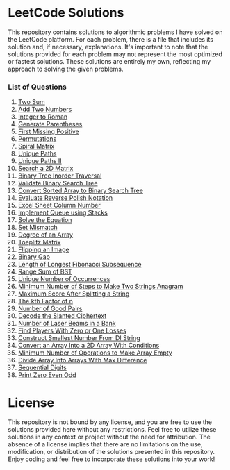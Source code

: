 # LeetCode Solutions 

This repository contains solutions to algorithmic problems I have solved on the LeetCode platform. For each problem, there is 
a file that includes its solution and, if necessary, explanations. It's important to note that the solutions provided for each 
problem may not represent the most optimized or fastest solutions. These solutions are entirely my own, reflecting my approach 
to solving the given problems.


### List of Questions

1. [Two Sum](https://leetcode.com/problems/two-sum/)
2. [Add Two Numbers](https://leetcode.com/problems/add-two-numbers/)
3. [Integer to Roman](https://leetcode.com/problems/integer-to-roman/)
4. [Generate Parentheses](https://leetcode.com/problems/generate-parentheses/)
5. [First Missing Positive](https://leetcode.com/problems/first-missing-positive/)
6. [Permutations](https://leetcode.com/problems/permutations/)
7. [Spiral Matrix](https://leetcode.com/problems/spiral-matrix/)
8. [Unique Paths](https://leetcode.com/problems/unique-paths/)
9. [Unique Paths II](https://leetcode.com/problems/unique-paths-ii/)
10. [Search a 2D Matrix](https://leetcode.com/problems/search-a-2d-matrix/)
11. [Binary Tree Inorder Traversal](https://leetcode.com/problems/binary-tree-inorder-traversal/)
12. [Validate Binary Search Tree](https://leetcode.com/problems/validate-binary-search-tree/)
13. [Convert Sorted Array to Binary Search Tree](https://leetcode.com/problems/convert-sorted-array-to-binary-search-tree/)
14. [Evaluate Reverse Polish Notation](https://leetcode.com/problems/evaluate-reverse-polish-notation/)
15. [Excel Sheet Column Number](https://leetcode.com/problems/excel-sheet-column-number/)
16. [Implement Queue using Stacks](https://leetcode.com/problems/implement-queue-using-stacks/)
17. [Solve the Equation](https://leetcode.com/problems/solve-the-equation/)
18. [Set Mismatch](https://leetcode.com/problems/set-mismatch/)
19. [Degree of an Array](https://leetcode.com/problems/degree-of-an-array/)
20. [Toeplitz Matrix](https://leetcode.com/problems/toeplitz-matrix/)
21. [Flipping an Image](https://leetcode.com/problems/flipping-an-image/)
22. [Binary Gap](https://leetcode.com/problems/binary-gap/)
23. [Length of Longest Fibonacci Subsequence](https://leetcode.com/problems/length-of-longest-fibonacci-subsequence/)
24. [Range Sum of BST](https://leetcode.com/problems/range-sum-of-bst/)
25. [Unique Number of Occurrences](https://leetcode.com/problems/unique-number-of-occurrences/)
26. [Minimum Number of Steps to Make Two Strings Anagram](https://leetcode.com/problems/minimum-number-of-steps-to-make-two-strings-anagram/)
27. [Maximum Score After Splitting a String](https://leetcode.com/problems/maximum-score-after-splitting-a-string/)
28. [The kth Factor of n](https://leetcode.com/problems/the-kth-factor-of-n/)
29. [Number of Good Pairs](https://leetcode.com/problems/number-of-good-pairs/)
30. [Decode the Slanted Ciphertext](https://leetcode.com/problems/decode-the-slanted-ciphertext/)
31. [Number of Laser Beams in a Bank](https://leetcode.com/problems/number-of-laser-beams-in-a-bank/)
32. [Find Players With Zero or One Losses](https://leetcode.com/problems/find-players-with-zero-or-one-losses/)
33. [Construct Smallest Number From DI String](https://leetcode.com/problems/construct-smallest-number-from-di-string/)
34. [Convert an Array Into a 2D Array With Conditions](https://leetcode.com/problems/convert-an-array-into-a-2d-array-with-conditions/)
35. [Minimum Number of Operations to Make Array Empty](https://leetcode.com/problems/minimum-number-of-operations-to-make-array-empty/)
36. [Divide Array Into Arrays With Max Difference](https://leetcode.com/problems/divide-array-into-arrays-with-max-difference/)
37. [Sequential Digits](https://leetcode.com/problems/sequential-digits/)
38. [Print Zero Even Odd](https://leetcode.com/problems/print-zero-even-odd/)


# License

This repository is not bound by any license, and you are free to use the solutions provided here without any restrictions. Feel free 
to utilize these solutions in any context or project without the need for attribution. The absence of a license implies that there are 
no limitations on the use, modification, or distribution of the solutions presented in this repository. Enjoy coding and feel free to 
incorporate these solutions into your work!
